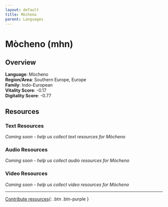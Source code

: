 ```yaml
---
layout: default
title: Mòcheno
parent: Languages
---
```


# Mòcheno (mhn)

## Overview

**Language**: Mòcheno  
**Region/Area**: Southern Europe, Europe  
**Family**: Indo-European  
**Vitality Score**: -0.17  
**Digitality Score**: -0.77  

## Resources

### Text Resources
*Coming soon - help us collect text resources for Mòcheno*

### Audio Resources
*Coming soon - help us collect audio resources for Mòcheno*

### Video Resources
*Coming soon - help us collect video resources for Mòcheno*

---

[Contribute resources](https://fairtrain.github.io/){: .btn .btn-purple }
